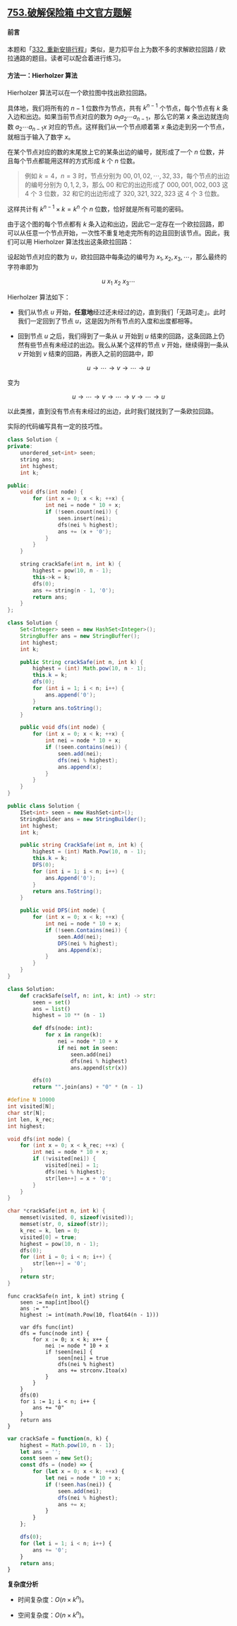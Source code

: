 ## [753.破解保险箱 中文官方题解](https://leetcode.cn/problems/cracking-the-safe/solutions/100000/po-jie-bao-xian-xiang-by-leetcode-solution)
#### 前言

本题和「[332. 重新安排行程](https://leetcode-cn.com/problems/reconstruct-itinerary/)」类似，是力扣平台上为数不多的求解欧拉回路 / 欧拉通路的题目。读者可以配合着进行练习。

#### 方法一：$\text{Hierholzer}$ 算法

$\text{Hierholzer}$ 算法可以在一个欧拉图中找出欧拉回路。

具体地，我们将所有的 $n-1$ 位数作为节点，共有 $k^{n-1}$ 个节点，每个节点有 $k$ 条入边和出边。如果当前节点对应的数为 $a_1 a_2 \cdots a_{n-1}$，那么它的第 $x$ 条出边就连向数 $a_2 \cdots a_{n-1} x$ 对应的节点。这样我们从一个节点顺着第 $x$ 条边走到另一个节点，就相当于输入了数字 $x$。

在某个节点对应的数的末尾放上它的某条出边的编号，就形成了一个 $n$ 位数，并且每个节点都能用这样的方式形成 $k$ 个 $n$ 位数。

> 例如 $k=4$，$n=3$ 时，节点分别为 $00, 01, 02, \cdots, 32, 33$，每个节点的出边的编号分别为 $0, 1, 2, 3$，那么 $00$ 和它的出边形成了 $000, 001, 002, 003$ 这 $4$ 个 $3$ 位数，$32$ 和它的出边形成了 $320, 321, 322, 323$ 这 $4$ 个 $3$ 位数。

这样共计有 $k^{n-1} \times k = k^n$ 个 $n$ 位数，恰好就是所有可能的密码。

由于这个图的每个节点都有 $k$ 条入边和出边，因此它一定存在一个欧拉回路，即可以从任意一个节点开始，一次性不重复地走完所有的边且回到该节点。因此，我们可以用 $\text{Hierholzer}$ 算法找出这条欧拉回路：

设起始节点对应的数为 $u$，欧拉回路中每条边的编号为 $x_1, x_2, x_3, \cdots$，那么最终的字符串即为

$$
u ~ x_1 ~ x_2 ~ x_3 \cdots
$$

$\text{Hierholzer}$ 算法如下：

- 我们从节点 $u$ 开始，**任意地**经过还未经过的边，直到我们「无路可走」。此时我们一定回到了节点 $u$，这是因为所有节点的入度和出度都相等。

- 回到节点 $u$ 之后，我们得到了一条从 $u$ 开始到 $u$ 结束的回路，这条回路上仍然有些节点有未经过的出边。我么从某个这样的节点 $v$ 开始，继续得到一条从 $v$ 开始到 $v$ 结束的回路，再嵌入之前的回路中，即

$$
u \to \cdots \to v \to \cdots \to u
$$

变为

$$
u \to \cdots \to v \to \cdots \to v \to \cdots \to u
$$

以此类推，直到没有节点有未经过的出边，此时我们就找到了一条欧拉回路。

实际的代码编写具有一定的技巧性。

```C++ [sol1-C++]
class Solution {
private:
    unordered_set<int> seen;
    string ans;
    int highest;
    int k;

public:
    void dfs(int node) {
        for (int x = 0; x < k; ++x) {
            int nei = node * 10 + x;
            if (!seen.count(nei)) {
                seen.insert(nei);
                dfs(nei % highest);
                ans += (x + '0');
            }
        }
    }

    string crackSafe(int n, int k) {
        highest = pow(10, n - 1);
        this->k = k;
        dfs(0);
        ans += string(n - 1, '0');
        return ans;
    }
};
```

```Java [sol1-Java]
class Solution {
    Set<Integer> seen = new HashSet<Integer>();
    StringBuffer ans = new StringBuffer();
    int highest;
    int k;

    public String crackSafe(int n, int k) {
        highest = (int) Math.pow(10, n - 1);
        this.k = k;
        dfs(0);
        for (int i = 1; i < n; i++) {
            ans.append('0');
        }
        return ans.toString();
    }

    public void dfs(int node) {
        for (int x = 0; x < k; ++x) {
            int nei = node * 10 + x;
            if (!seen.contains(nei)) {
                seen.add(nei);
                dfs(nei % highest);
                ans.append(x);
            }
        }
    }
}
```

```C# [sol1-C#]
public class Solution {
    ISet<int> seen = new HashSet<int>();
    StringBuilder ans = new StringBuilder();
    int highest;
    int k;

    public string CrackSafe(int n, int k) {
        highest = (int) Math.Pow(10, n - 1);
        this.k = k;
        DFS(0);
        for (int i = 1; i < n; i++) {
            ans.Append('0');
        }
        return ans.ToString();
    }

    public void DFS(int node) {
        for (int x = 0; x < k; ++x) {
            int nei = node * 10 + x;
            if (!seen.Contains(nei)) {
                seen.Add(nei);
                DFS(nei % highest);
                ans.Append(x);
            }
        }
    }
}
```

```Python [sol1-Python3]
class Solution:
    def crackSafe(self, n: int, k: int) -> str:
        seen = set()
        ans = list()
        highest = 10 ** (n - 1)

        def dfs(node: int):
            for x in range(k):
                nei = node * 10 + x
                if nei not in seen:
                    seen.add(nei)
                    dfs(nei % highest)
                    ans.append(str(x))

        dfs(0)
        return "".join(ans) + "0" * (n - 1)
```

```C [sol1-C]
#define N 10000
int visited[N];
char str[N];
int len, k_rec;
int highest;

void dfs(int node) {
    for (int x = 0; x < k_rec; ++x) {
        int nei = node * 10 + x;
        if (!visited[nei]) {
            visited[nei] = 1;
            dfs(nei % highest);
            str[len++] = x + '0';
        }
    }
}

char *crackSafe(int n, int k) {
    memset(visited, 0, sizeof(visited));
    memset(str, 0, sizeof(str));
    k_rec = k, len = 0;
    visited[0] = true;
    highest = pow(10, n - 1);
    dfs(0);
    for (int i = 0; i < n; i++) {
        str[len++] = '0';
    }
    return str;
}
```

```golang [sol1-Golang]
func crackSafe(n int, k int) string {
    seen := map[int]bool{}
    ans := ""
    highest := int(math.Pow(10, float64(n - 1)))
    
    var dfs func(int)
    dfs = func(node int) {
        for x := 0; x < k; x++ {
            nei := node * 10 + x
            if !seen[nei] {
                seen[nei] = true
                dfs(nei % highest)
                ans += strconv.Itoa(x)
            }
        }
    }
    dfs(0)
    for i := 1; i < n; i++ {
        ans += "0"
    }
    return ans
}
```

```JavaScript [sol1-JavaScript]
var crackSafe = function(n, k) {
    highest = Math.pow(10, n - 1);
    let ans = '';
    const seen = new Set();
    const dfs = (node) => {
        for (let x = 0; x < k; ++x) {
            let nei = node * 10 + x;
            if (!seen.has(nei)) {
                seen.add(nei);
                dfs(nei % highest);
                ans += x;
            }
        }
    };

    dfs(0);
    for (let i = 1; i < n; i++) {
        ans += '0';
    }
    return ans;
}
```

**复杂度分析**

- 时间复杂度：$O(n \times k^n)$。

- 空间复杂度：$O(n \times k^n)$。